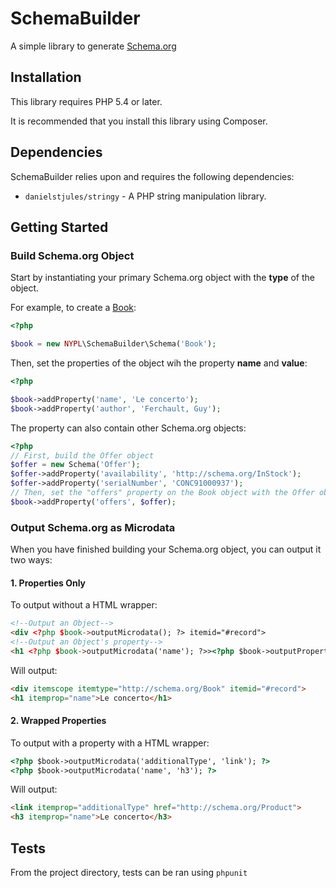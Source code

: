 # SchemaBuilder

A simple library to generate [Schema.org](http://schema.org)

## Installation

This library requires PHP 5.4 or later.

It is recommended that you install this library using Composer.

## Dependencies

SchemaBuilder relies upon and requires the following dependencies:

* `danielstjules/stringy` - A PHP string manipulation library.

## Getting Started

### Build Schema.org Object

Start by instantiating your primary Schema.org object with the **type** of the object.

For example, to create a [Book](http://schema.org/Book):

```php
<?php

$book = new NYPL\SchemaBuilder\Schema('Book');
```

Then, set the properties of the object wih the property **name** and **value**:

```php
<?php

$book->addProperty('name', 'Le concerto');
$book->addProperty('author', 'Ferchault, Guy');
```

The property can also contain other Schema.org objects:

```php
<?php
// First, build the Offer object
$offer = new Schema('Offer');
$offer->addProperty('availability', 'http://schema.org/InStock');
$offer->addProperty('serialNumber', 'CONC91000937');
// Then, set the "offers" property on the Book object with the Offer object
$book->addProperty('offers', $offer);
```

### Output Schema.org as Microdata

When you have finished building your Schema.org object, you can output it two ways:

#### 1. Properties Only

To output without a HTML wrapper:

```html
<!--Output an Object-->
<div <?php $book->outputMicrodata(); ?> itemid="#record">
<!--Output an Object's property-->
<h1 <?php $book->outputMicrodata('name'); ?>><?php $book->outputProperty('name'); ?></h1>
```

Will output:

```html
<div itemscope itemtype="http://schema.org/Book" itemid="#record">
<h1 itemprop="name">Le concerto</h1>
```

#### 2. Wrapped Properties

To output with a property with a HTML wrapper:

```html
<?php $book->outputMicrodata('additionalType', 'link'); ?>
<?php $book->outputMicrodata('name', 'h3'); ?>
```

Will output:

```html
<link itemprop="additionalType" href="http://schema.org/Product">
<h3 itemprop="name">Le concerto</h3>
```

## Tests

From the project directory, tests can be ran using `phpunit`

